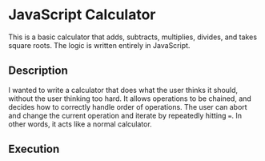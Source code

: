 # JavaScript Calculator

This is a basic calculator that adds, subtracts, multiplies, divides, and takes square roots.  The logic is written entirely in JavaScript.

## Description

I wanted to write a calculator that does what the user thinks it should, without the user thinking too hard.  It allows operations to be chained, and decides how to correctly handle order of operations.  The user can abort and change the current operation and iterate by repeatedly hitting `=`.  In other words, it acts like a normal calculator.

## Execution
